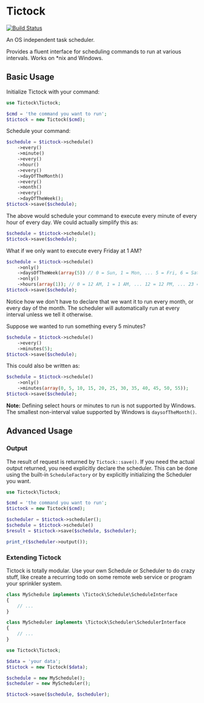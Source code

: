 # Tictock

[![Build Status](https://travis-ci.org/phillipsdata/tictock.svg?branch=master)](https://travis-ci.org/phillipsdata/tictock)

An OS independent task scheduler.

Provides a fluent interface for scheduling commands to run at various intervals. Works on *nix and Windows.

## Basic Usage

Initialize Tictock with your command:

```php
use Tictock\Tictock;

$cmd = 'the command you want to run';
$tictock = new Tictock($cmd);
```

Schedule your command:

```php
$schedule = $tictock->schedule()
    ->every()
    ->minute()
    ->every()
    ->hour()
    ->every()
    ->dayOfTheMonth()
    ->every()
    ->month()
    ->every()
    ->dayOfTheWeek();
$tictock->save($schedule);
```

The above would schedule your command to execute every minute of every hour of every day. We could actually simplify this as:

```php
$schedule = $tictock->schedule();
$tictock->save($schedule);
```

What if we only want to execute every Friday at 1 AM?

```php
$schedule = $tictock->schedule()
    ->only()
    ->daysOfTheWeek(array(5)) // 0 = Sun, 1 = Mon, ... 5 = Fri, 6 = Sat
    ->only()
    ->hours(array(1)); // 0 = 12 AM, 1 = 1 AM, ... 12 = 12 PM, ... 23 = 11 PM
$tictock->save($schedule);
```

Notice how we don't have to declare that we want it to run every month, or every day of the month. The scheduler will automatically run at every interval unless we tell it otherwise.

Suppose we wanted to run something every 5 minutes?

```php
$schedule = $tictock->schedule()
    ->every()
    ->minutes(5);
$tictock->save($schedule);
```
This could also be written as:

```php
$schedule = $tictock->schedule()
    ->only()
    ->minutes(array(0, 5, 10, 15, 20, 25, 30, 35, 40, 45, 50, 55));
$tictock->save($schedule);
```
**Note:** Defining select hours or minutes to run is not supported by Windows. The smallest non-interval value supported by Windows is ```daysofTheMonth()```.

## Advanced Usage

### Output

The result of request is returned by ```Tictock::save()```. If you need the actual output returned, you need explicitly declare the scheduler. This can be done using the built-in ```ScheduleFactory``` or by explicitly initializing the Scheduler you want.

```php
use Tictock\Tictock;

$cmd = 'the command you want to run';
$tictock = new Tictock($cmd);

$scheduler = $tictock->scheduler();
$schedule = $tictock->schedule()
$result = $tictock->save($schedule, $scheduler);

print_r($scheduler->output());
```

### Extending Tictock

Tictock is totally modular. Use your own Schedule or Scheduler to do crazy stuff, like create a recurring todo on some remote web service or program your sprinkler system.

```php
class MySchedule implements \Tictock\Schedule\ScheduleInterface
{
    // ...
}
```

```php
class MyScheduler implements \Tictock\Scheduler\SchedulerInterface
{
    // ...
}
```

```php
use Tictock\Tictock;

$data = 'your data';
$tictock = new Tictock($data);

$schedule = new MySchedule();
$scheduler = new MyScheduler();

$tictock->save($schedule, $scheduler);
```
